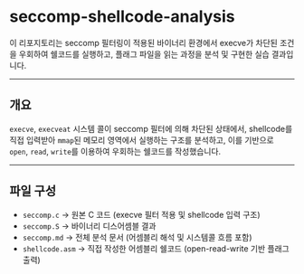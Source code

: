 # seccomp-shellcode-analysis

이 리포지토리는 seccomp 필터링이 적용된 바이너리 환경에서 execve가 차단된 조건을 우회하여 쉘코드를 실행하고, 플래그 파일을 읽는 과정을 분석 및 구현한 실습 결과입니다.

---

## 개요

`execve`, `execveat` 시스템 콜이 seccomp 필터에 의해 차단된 상태에서, shellcode를 직접 입력받아 `mmap`된 메모리 영역에서 실행하는 구조를 분석하고, 이를 기반으로 `open`, `read`, `write`를 이용하여 우회하는 쉘코드를 작성했습니다.

---

## 파일 구성

- `seccomp.c` → 원본 C 코드 (execve 필터 적용 및 shellcode 입력 구조) 
- `seccomp.S` →  바이너리 디스어셈블 결과 
- `seccomp.md` → 전체 분석 문서 (어셈블리 해석 및 시스템콜 흐름 포함) 
- `shellcode.asm` → 직접 작성한 어셈블리 쉘코드 (open-read-write 기반 플래그 출력) 


